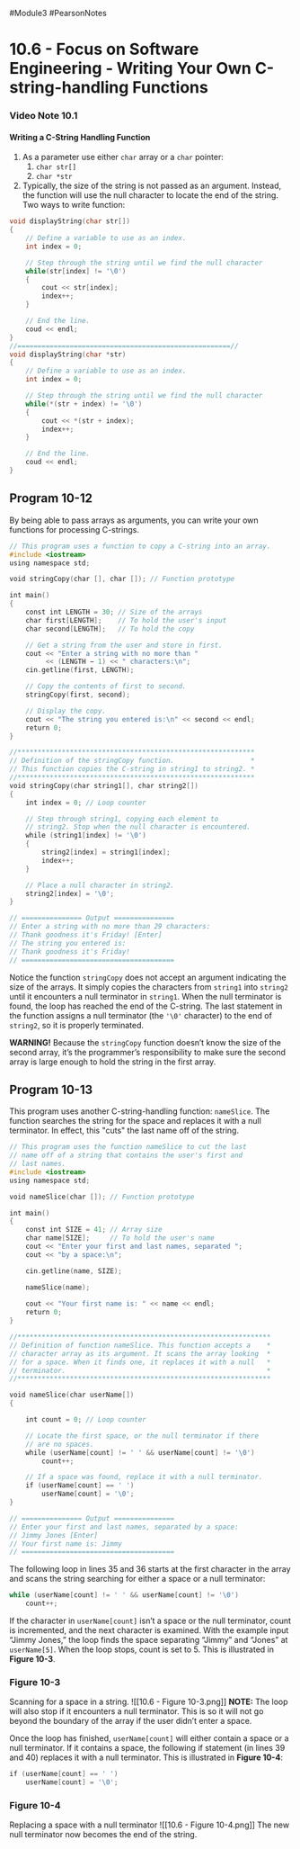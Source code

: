 #Module3 #PearsonNotes 
# 10.6 - Focus on Software Engineering - Writing Your Own C-string-handling Functions
### Video Note 10.1
#### Writing a C-String Handling Function
1) As a parameter use either `char` array or a `char` pointer:
	1) `char str[]`
	2) `char *str`
2) Typically, the size of the string is not passed as an argument. Instead, the function will use the null character to locate the end of the string.
Two ways to write function:
```c++
void displayString(char str[])
{
	// Define a variable to use as an index.
	int index = 0;

	// Step through the string until we find the null character
	while(str[index] != '\0')
	{
		cout << str[index];
		index++;
	}

	// End the line.
	coud << endl;
}
//=====================================================//
void displayString(char *str)
{
	// Define a variable to use as an index.
	int index = 0;

	// Step through the string until we find the null character
	while(*(str + index) != '\0')
	{
		cout << *(str + index);
		index++;
	}

	// End the line.
	coud << endl;
}
```

## Program 10-12
By being able to pass arrays as arguments, you can write your own functions for processing C-strings.
```c++
// This program uses a function to copy a C-string into an array.
#include <iostream>
using namespace std;

void stringCopy(char [], char []); // Function prototype

int main()
{
    const int LENGTH = 30; // Size of the arrays
    char first[LENGTH];    // To hold the user's input
    char second[LENGTH];   // To hold the copy

    // Get a string from the user and store in first.
    cout << "Enter a string with no more than "
         << (LENGTH − 1) << " characters:\n";
    cin.getline(first, LENGTH);

    // Copy the contents of first to second.
    stringCopy(first, second);

    // Display the copy.
    cout << "The string you entered is:\n" << second << endl;
    return 0;
}

//***********************************************************
// Definition of the stringCopy function.                   *
// This function copies the C-string in string1 to string2. *
//***********************************************************
void stringCopy(char string1[], char string2[])
{
    int index = 0; // Loop counter

    // Step through string1, copying each element to
    // string2. Stop when the null character is encountered.
    while (string1[index] != '\0')
    {
        string2[index] = string1[index];
        index++;
    }

    // Place a null character in string2.
    string2[index] = '\0';
}

// =============== Output ===============
// Enter a string with no more than 29 characters:
// Thank goodness it's Friday! [Enter]
// The string you entered is:
// Thank goodness it's Friday!
// ======================================
```

Notice the function `stringCopy` does not accept an argument indicating the size of the arrays. It simply copies the characters from `string1` into `string2` until it encounters a null terminator in `string1`. When the null terminator is found, the loop has reached the end of the C-string. The last statement in the function assigns a null terminator (the `'\0'` character) to the end of `string2`, so it is properly terminated.

**WARNING!** Because the `stringCopy` function doesn’t know the size of the second array, it’s the programmer’s responsibility to make sure the second array is large enough to hold the string in the first array.

## Program 10-13
This program uses another C-string-handling function: `nameSlice`. The function searches the string for the space and replaces it with a null terminator. In effect, this "cuts" the last name off of the string.
```c++
// This program uses the function nameSlice to cut the last
// name off of a string that contains the user's first and
// last names.
#include <iostream>
using namespace std;

void nameSlice(char []); // Function prototype

int main()
{
    const int SIZE = 41; // Array size
    char name[SIZE];     // To hold the user's name
    cout << "Enter your first and last names, separated ";
    cout << "by a space:\n";

    cin.getline(name, SIZE);

    nameSlice(name);
    
    cout << "Your first name is: " << name << endl;
    return 0;
}

//***************************************************************
// Definition of function nameSlice. This function accepts a    *
// character array as its argument. It scans the array looking  *
// for a space. When it finds one, it replaces it with a null   *
// terminator.                                                  *
//***************************************************************

void nameSlice(char userName[])
{

    int count = 0; // Loop counter

    // Locate the first space, or the null terminator if there
    // are no spaces.
    while (userName[count] != ' ' && userName[count] != '\0')
        count++;

    // If a space was found, replace it with a null terminator.
    if (userName[count] == ' ')
        userName[count] = '\0';
}

// =============== Output ===============
// Enter your first and last names, separated by a space:
// Jimmy Jones [Enter]
// Your first name is: Jimmy
// ======================================
```
The following loop in lines 35 and 36 starts at the first character in the array and scans the string searching for either a space or a null terminator:
```c++
while (userName[count] != ' ' && userName[count] != '\0')
	count++;
```
If the character in `userName[count]` isn’t a space or the null terminator, count is incremented, and the next character is examined. With the example input “Jimmy Jones,” the loop finds the space separating “Jimmy” and “Jones” at `userName[5]`. When the loop stops, count is set to 5. This is illustrated in **Figure 10-3**.

### Figure 10-3
Scanning for a space in a string.
![[10.6 - Figure 10-3.png]]
**NOTE:** The loop will also stop if it encounters a null terminator. This is so it will not go beyond the boundary of the array if the user didn’t enter a space.

Once the loop has finished, `userName[count]` will either contain a space or a null terminator. If it contains a space, the following if statement (in lines 39 and 40) replaces it with a null terminator. This is illustrated in **Figure 10-4**:
```c++
if (userName[count] == ' ')    
	userName[count] = '\0';
```

### Figure 10-4
Replacing a space with a null terminator
![[10.6 - Figure 10-4.png]]
The new null terminator now becomes the end of the string.